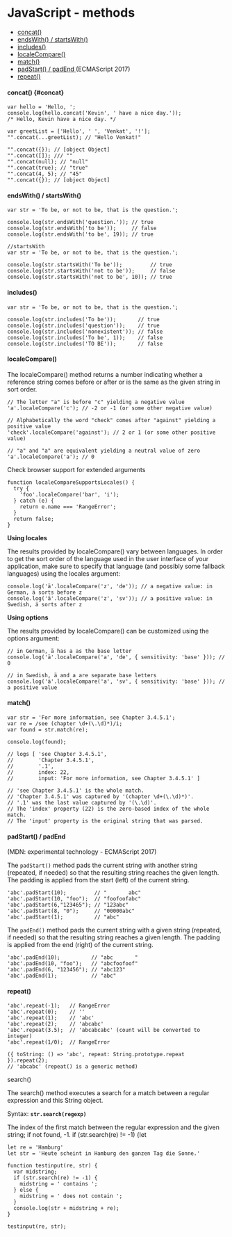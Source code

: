 # JavaScript - methods

* [concat\(\)](#concat)
* [endsWith\(\) / startsWith\(\)](#endswith--startswith)
* [includes\(\)](#includes)
* [localeCompare\(\)](#localecompare)
* [match\(\)](#match)
* [padStart\(\) / padEnd ](#padstart--padend-) \(ECMAScript 2017\)
* [repeat\(\)](#repeat)

#### **concat\(\)** {#concat}

```
var hello = 'Hello, ';
console.log(hello.concat('Kevin', ' have a nice day.'));
/* Hello, Kevin have a nice day. */

var greetList = ['Hello', ' ', 'Venkat', '!'];
"".concat(...greetList); // "Hello Venkat!"

"".concat({}); // [object Object]
"".concat([]); /// ""
"".concat(null); // "null"
"".concat(true); // "true"
"".concat(4, 5); // "45"
"".concat({}); // [object Object]
```

#### endsWith\(\) / startsWith\(\)

```
var str = 'To be, or not to be, that is the question.';

console.log(str.endsWith('question.')); // true
console.log(str.endsWith('to be'));     // false
console.log(str.endsWith('to be', 19)); // true

//startsWith
var str = 'To be, or not to be, that is the question.';

console.log(str.startsWith('To be'));         // true
console.log(str.startsWith('not to be'));     // false
console.log(str.startsWith('not to be', 10)); // true
```

#### **includes\(\)**

```
var str = 'To be, or not to be, that is the question.';

console.log(str.includes('To be'));       // true
console.log(str.includes('question'));    // true
console.log(str.includes('nonexistent')); // false
console.log(str.includes('To be', 1));    // false
console.log(str.includes('TO BE'));       // false
```

#### localeCompare\(\)

The localeCompare\(\) method returns a number indicating whether a reference string comes before or after or is the same as the given string in sort order.

```
// The letter "a" is before "c" yielding a negative value
'a'.localeCompare('c'); // -2 or -1 (or some other negative value)

// Alphabetically the word "check" comes after "against" yielding a positive value
'check'.localeCompare('against'); // 2 or 1 (or some other positive value)

// "a" and "a" are equivalent yielding a neutral value of zero
'a'.localeCompare('a'); // 0
```

Check browser support for extended arguments

```
function localeCompareSupportsLocales() {
  try {
    'foo'.localeCompare('bar', 'i');
  } catch (e) {
    return e.name === 'RangeError';
  }
  return false;
}
```

**Using locales**

The results provided by localeCompare\(\) vary between languages. In order to get the sort order of the language used in the user interface of your application, make sure to specify that language \(and possibly some fallback languages\) using the locales argument:

```
console.log('ä'.localeCompare('z', 'de')); // a negative value: in German, ä sorts before z
console.log('ä'.localeCompare('z', 'sv')); // a positive value: in Swedish, ä sorts after z
```

**Using options**

The results provided by localeCompare\(\) can be customized using the options argument:

```
// in German, ä has a as the base letter
console.log('ä'.localeCompare('a', 'de', { sensitivity: 'base' })); // 0

// in Swedish, ä and a are separate base letters
console.log('ä'.localeCompare('a', 'sv', { sensitivity: 'base' })); // a positive value
```

#### match\(\)

```
var str = 'For more information, see Chapter 3.4.5.1';
var re = /see (chapter \d+(\.\d)*)/i;
var found = str.match(re);

console.log(found);

// logs [ 'see Chapter 3.4.5.1',
//        'Chapter 3.4.5.1',
//        '.1',
//        index: 22,
//        input: 'For more information, see Chapter 3.4.5.1' ]

// 'see Chapter 3.4.5.1' is the whole match.
// 'Chapter 3.4.5.1' was captured by '(chapter \d+(\.\d)*)'.
// '.1' was the last value captured by '(\.\d)'.
// The 'index' property (22) is the zero-based index of the whole match.
// The 'input' property is the original string that was parsed.
```

#### padStart\(\) / padEnd 

\(MDN: experimental technology - ECMAScript 2017\)

The `padStart()` method pads the current string with another string \(repeated, if needed\) so that the resulting string reaches the given length. The padding is applied from the start \(left\) of the current string.

```
'abc'.padStart(10);         // "       abc"
'abc'.padStart(10, "foo");  // "foofoofabc"
'abc'.padStart(6,"123465"); // "123abc"
'abc'.padStart(8, "0");     // "00000abc"
'abc'.padStart(1);          // "abc"
```

The `padEnd()` method pads the current string with a given string \(repeated, if needed\) so that the resulting string reaches a given length. The padding is applied from the end \(right\) of the current string.

```
'abc'.padEnd(10);          // "abc       "
'abc'.padEnd(10, "foo");   // "abcfoofoof"
'abc'.padEnd(6, "123456"); // "abc123"
'abc'.padEnd(1);           // "abc"
```

#### repeat\(\)

```
'abc'.repeat(-1);   // RangeError
'abc'.repeat(0);    // ''
'abc'.repeat(1);    // 'abc'
'abc'.repeat(2);    // 'abcabc'
'abc'.repeat(3.5);  // 'abcabcabc' (count will be converted to integer)
'abc'.repeat(1/0);  // RangeError

({ toString: () => 'abc', repeat: String.prototype.repeat }).repeat(2);
// 'abcabc' (repeat() is a generic method)
```

search\(\)

The search\(\) method executes a search for a match between a regular expression and this String object.

Syntax: **`str.search(regexp) `** 

The index of the first match between the regular expression and the given string; if not found, -1.  if \(str.search\(re\) != -1\) {let 

```
let re = 'Hamburg'
let str = 'Heute scheint in Hamburg den ganzen Tag die Sonne.'

function testinput(re, str) {
  var midstring;
  if (str.search(re) != -1) {
    midstring = ' contains ';
  } else {
    midstring = ' does not contain ';
  }
  console.log(str + midstring + re);
}

testinput(re, str);
```



